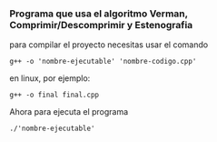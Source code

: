 ### Programa que usa el algoritmo Verman, Comprimir/Descomprimir y Estenografia

para compilar el proyecto necesitas usar el comando

```
g++ -o 'nombre-ejecutable' 'nombre-codigo.cpp'
```
en linux, por ejemplo:
```
g++ -o final final.cpp
```

Ahora para ejecuta el programa
```
./'nombre-ejecutable'
```
